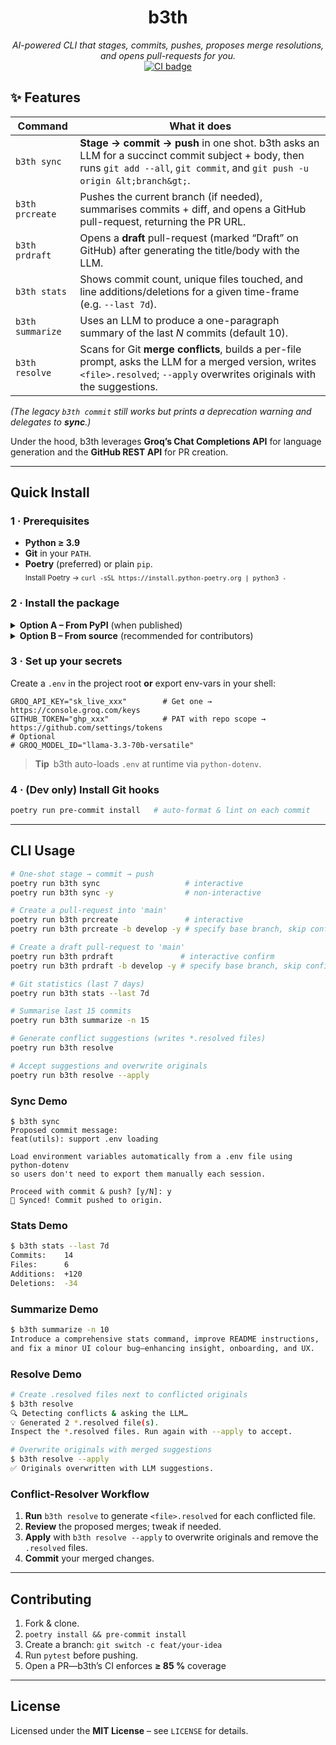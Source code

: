 <h1 align="center">b3th</h1>
<p align="center">
  <em>AI-powered CLI that stages, commits, pushes, proposes merge resolutions, and opens pull-requests for you.</em><br>
  <a href="https://github.com/bethvourc/b3th/actions"><img alt="CI badge" src="https://github.com/bethvourc/b3th/actions/workflows/ci.yml/badge.svg"></a>
</p>

## ✨ Features

| Command          | What it does                                                                                                                                                                    |
| ---------------- | ------------------------------------------------------------------------------------------------------------------------------------------------------------------------------- |
| `b3th sync`      | **Stage → commit → push** in one shot. b3th asks an LLM for a succinct commit subject + body, then runs `git add --all`, `git commit`, and `git push -u origin &lt;branch&gt;`. |
| `b3th prcreate`  | Pushes the current branch (if needed), summarises commits + diff, and opens a GitHub pull-request, returning the PR URL.                                                        |
| `b3th prdraft`   | Opens a **draft** pull-request (marked “Draft” on GitHub) after generating the title/body with the LLM.                                                                         |
| `b3th stats`     | Shows commit count, unique files touched, and line additions/deletions for a given time-frame (e.g. `--last 7d`).                                                               |
| `b3th summarize` | Uses an LLM to produce a one-paragraph summary of the last _N_ commits (default 10).                                                                                            |
| `b3th resolve`   | Scans for Git **merge conflicts**, builds a per-file prompt, asks the LLM for a merged version, writes `<file>.resolved`; `--apply` overwrites originals with the suggestions.  |

_(The legacy `b3th commit` still works but prints a deprecation warning and delegates to **sync**.)_

Under the hood, b3th leverages **Groq’s Chat Completions API** for language
generation and the **GitHub REST API** for PR creation.

---

## Quick Install

### 1 · Prerequisites

- **Python ≥ 3.9**
- **Git** in your `PATH`.
- **Poetry** (preferred) or plain `pip`.  
  <sub>Install Poetry → `curl -sSL https://install.python-poetry.org | python3 -`</sub>

### 2 · Install the package

<details>
<summary><strong>Option A – From PyPI</strong> (when published)</summary>

```bash
pipx install b3th         # keeps deps isolated
# or
pip install --user b3th
```

</details>

<details>
<summary><strong>Option B – From source</strong> (recommended for contributors)</summary>

```bash
git clone https://github.com/bethvourc/b3th.git
cd b3th
poetry install
```

</details>

### 3 · Set up your secrets

Create a `.env` in the project root **or** export env-vars in your shell:

```dotenv
GROQ_API_KEY="sk_live_xxx"        # Get one → https://console.groq.com/keys
GITHUB_TOKEN="ghp_xxx"            # PAT with repo scope → https://github.com/settings/tokens
# Optional
# GROQ_MODEL_ID="llama-3.3-70b-versatile"
```

> **Tip** b3th auto-loads `.env` at runtime via `python-dotenv`.

### 4 · (Dev only) Install Git hooks

```bash
poetry run pre-commit install   # auto-format & lint on each commit
```

---

## CLI Usage

```bash
# One-shot stage → commit → push
poetry run b3th sync                   # interactive
poetry run b3th sync -y                # non-interactive

# Create a pull-request into 'main'
poetry run b3th prcreate               # interactive
poetry run b3th prcreate -b develop -y # specify base branch, skip confirm

# Create a draft pull-request to 'main'
poetry run b3th prdraft               # interactive confirm
poetry run b3th prdraft -b develop -y # specify base branch, skip confirm

# Git statistics (last 7 days)
poetry run b3th stats --last 7d

# Summarise last 15 commits
poetry run b3th summarize -n 15

# Generate conflict suggestions (writes *.resolved files)
poetry run b3th resolve

# Accept suggestions and overwrite originals
poetry run b3th resolve --apply
```

### Sync Demo

```text
$ b3th sync
Proposed commit message:
feat(utils): support .env loading

Load environment variables automatically from a .env file using python-dotenv
so users don't need to export them manually each session.

Proceed with commit & push? [y/N]: y
🚀 Synced! Commit pushed to origin.
```

### Stats Demo

```bash
$ b3th stats --last 7d
Commits:    14
Files:      6
Additions:  +120
Deletions:  -34
```

### Summarize Demo

```bash
$ b3th summarize -n 10
Introduce a comprehensive stats command, improve README instructions,
and fix a minor UI colour bug—enhancing insight, onboarding, and UX.
```

### Resolve Demo

```bash
# Create .resolved files next to conflicted originals
$ b3th resolve
🔍 Detecting conflicts & asking the LLM…
💡 Generated 2 *.resolved file(s).
Inspect the *.resolved files. Run again with --apply to accept.

# Overwrite originals with merged suggestions
$ b3th resolve --apply
✅ Originals overwritten with LLM suggestions.
```

### Conflict-Resolver Workflow

1. **Run** `b3th resolve` to generate `<file>.resolved` for each conflicted file.
2. **Review** the proposed merges; tweak if needed.
3. **Apply** with `b3th resolve --apply` to overwrite originals and remove the `.resolved` files.
4. **Commit** your merged changes.

---

## Contributing

1. Fork & clone.
2. `poetry install && pre-commit install`
3. Create a branch: `git switch -c feat/your-idea`
4. Run `pytest` before pushing.
5. Open a PR—b3th’s CI enforces **≥ 85 %** coverage

---

## License

Licensed under the **MIT License** – see `LICENSE` for details.
